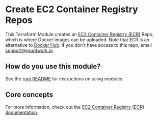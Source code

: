 # Create EC2 Container Registry Repos

This Terraform Module creates an [EC2 Container Registry
(ECR)](http://docs.aws.amazon.com/AmazonECR/latest/userguide/what-is-ecr.html) Repo, which is where Docker images
can be uploaded. Note that ECR is an alternative to [Docker Hub](https://hub.docker.com/). If you don't have access to
this repo, email [support@gruntwork.io](mailto:support@gruntwork.io).

## How do you use this module?

See the [root README](/README.md) for instructions on using modules.

## Core concepts

For more information, check out the [EC2 Container Registry (ECR)
documentation](http://docs.aws.amazon.com/AmazonECR/latest/userguide/what-is-ecr.html).
